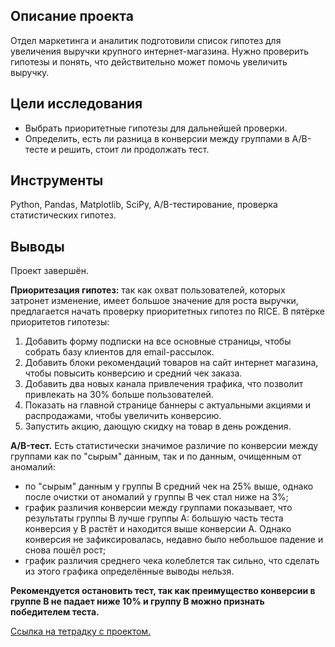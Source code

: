 ## Описание проекта 
Отдел маркетинга и аналитик подготовили список гипотез для увеличения выручки крупного интернет-магазина. Нужно проверить гипотезы и понять, что действительно может помочь увеличить выручку.

## Цели исследования
- Выбрать приоритетные гипотезы для дальнейшей проверки.
- Определить, есть ли разница в конверсии между группами в A/B-тесте и решить, стоит ли продолжать тест. 

## Инструменты
Python, Pandas, Matplotlib, SciPy, A/B-тестирование, проверка статистических гипотез.

## Выводы 
Проект завершён. 

**Приоритезация гипотез:** так как охват пользователей, которых затронет изменение, имеет большое значение для роста выручки, предлагается начать проверку приоритетных гипотез по RICE. В пятёрке приоритетов гипотезы:

1. Добавить форму подписки на все основные страницы, чтобы собрать базу клиентов для email-рассылок.
2. Добавить блоки рекомендаций товаров на сайт интернет магазина, чтобы повысить конверсию и средний чек заказа.
3. Добавить два новых канала привлечения трафика, что позволит привлекать на 30% больше пользователей.
4. Показать на главной странице баннеры с актуальными акциями и распродажами, чтобы увеличить конверсию.
5. Запустить акцию, дающую скидку на товар в день рождения.

**A/B-тест.** Есть статистически значимое различие по конверсии между группами как по "сырым" данным, так и по данным, очищенным от аномалий:

- по "сырым" данным у группы В средний чек на 25% выше, однако после очистки от аномалий у группы В чек стал ниже на 3%;
- график различия конверсии между группами показывает, что результаты группы B лучше группы A: большую часть теста конверсия у В растёт и находится выше конверсии А. Однако конверсия не зафиксировалась, недавно было небольшое падение и снова пошёл рост;
- график различия среднего чека колеблется так сильно, что сделать из этого графика определённые выводы нельзя.
 
**Рекомендуется остановить тест, так как преимущество конверсии в группе В не падает ниже 10% и группу В можно признать победителем теста.**

[Ссылка на тетрадку с проектом.](https://github.com/D-A-Y8/Portfolio/blob/main/Testing%20hypotheses/Testing%20hypotheses%20to%20increase%20the%20revenue%20of%20an%20online%20store.ipynb)
